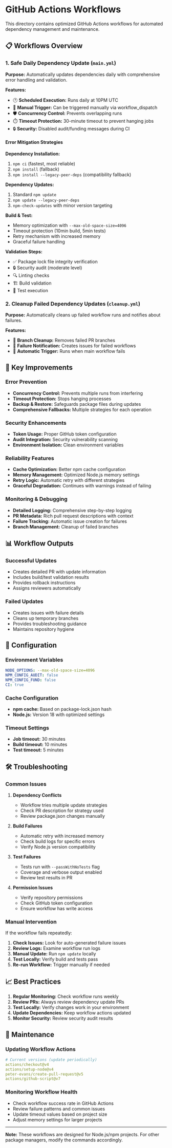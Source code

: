 # GitHub Actions Workflows

This directory contains optimized GitHub Actions workflows for automated dependency management and maintenance.

## 📋 Workflows Overview

### 1. Safe Daily Dependency Update (`main.yml`)

**Purpose:** Automatically updates dependencies daily with comprehensive error handling and validation.

**Features:**
- 🕐 **Scheduled Execution:** Runs daily at 10PM UTC
- 🔄 **Manual Trigger:** Can be triggered manually via workflow_dispatch
- 🛡️ **Concurrency Control:** Prevents overlapping runs
- ⏱️ **Timeout Protection:** 30-minute timeout to prevent hanging jobs
- 🔒 **Security:** Disabled audit/funding messages during CI

#### Error Mitigation Strategies

**Dependency Installation:**
1. `npm ci` (fastest, most reliable)
2. `npm install` (fallback)
3. `npm install --legacy-peer-deps` (compatibility fallback)

**Dependency Updates:**
1. Standard `npm update`
2. `npm update --legacy-peer-deps`
3. `npm-check-updates` with minor version targeting

**Build & Test:**
- Memory optimization with `--max-old-space-size=4096`
- Timeout protection (10min build, 5min tests)
- Retry mechanism with increased memory
- Graceful failure handling

**Validation Steps:**
- ✅ Package lock file integrity verification
- 🔒 Security audit (moderate level)
- 🔍 Linting checks
- 🏗️ Build validation
- 🧪 Test execution

### 2. Cleanup Failed Dependency Updates (`cleanup.yml`)

**Purpose:** Automatically cleans up failed workflow runs and notifies about failures.

**Features:**
- 🧹 **Branch Cleanup:** Removes failed PR branches
- 📢 **Failure Notification:** Creates issues for failed workflows
- 🔄 **Automatic Trigger:** Runs when main workflow fails

## 🚀 Key Improvements

### Error Prevention
- **Concurrency Control:** Prevents multiple runs from interfering
- **Timeout Protection:** Stops hanging processes
- **Backup & Restore:** Safeguards package files during updates
- **Comprehensive Fallbacks:** Multiple strategies for each operation

### Security Enhancements
- **Token Usage:** Proper GitHub token configuration
- **Audit Integration:** Security vulnerability scanning
- **Environment Isolation:** Clean environment variables

### Reliability Features
- **Cache Optimization:** Better npm cache configuration
- **Memory Management:** Optimized Node.js memory settings
- **Retry Logic:** Automatic retry with different strategies
- **Graceful Degradation:** Continues with warnings instead of failing

### Monitoring & Debugging
- **Detailed Logging:** Comprehensive step-by-step logging
- **PR Metadata:** Rich pull request descriptions with context
- **Failure Tracking:** Automatic issue creation for failures
- **Branch Management:** Cleanup of failed branches

## 📊 Workflow Outputs

### Successful Updates
- Creates detailed PR with update information
- Includes build/test validation results
- Provides rollback instructions
- Assigns reviewers automatically

### Failed Updates
- Creates issues with failure details
- Cleans up temporary branches
- Provides troubleshooting guidance
- Maintains repository hygiene

## 🔧 Configuration

### Environment Variables
```yaml
NODE_OPTIONS: --max-old-space-size=4096
NPM_CONFIG_AUDIT: false
NPM_CONFIG_FUND: false
CI: true
```

### Cache Configuration
- **npm cache:** Based on package-lock.json hash
- **Node.js:** Version 18 with optimized settings

### Timeout Settings
- **Job timeout:** 30 minutes
- **Build timeout:** 10 minutes
- **Test timeout:** 5 minutes

## 🛠️ Troubleshooting

### Common Issues

1. **Dependency Conflicts**
   - Workflow tries multiple update strategies
   - Check PR description for strategy used
   - Review package.json changes manually

2. **Build Failures**
   - Automatic retry with increased memory
   - Check build logs for specific errors
   - Verify Node.js version compatibility

3. **Test Failures**
   - Tests run with `--passWithNoTests` flag
   - Coverage and verbose output enabled
   - Review test results in PR

4. **Permission Issues**
   - Verify repository permissions
   - Check GitHub token configuration
   - Ensure workflow has write access

### Manual Intervention

If the workflow fails repeatedly:

1. **Check Issues:** Look for auto-generated failure issues
2. **Review Logs:** Examine workflow run logs
3. **Manual Update:** Run `npm update` locally
4. **Test Locally:** Verify build and tests pass
5. **Re-run Workflow:** Trigger manually if needed

## 📈 Best Practices

1. **Regular Monitoring:** Check workflow runs weekly
2. **Review PRs:** Always review dependency update PRs
3. **Test Locally:** Verify changes work in your environment
4. **Update Dependencies:** Keep workflow actions updated
5. **Monitor Security:** Review security audit results

## 🔄 Maintenance

### Updating Workflow Actions
```yaml
# Current versions (update periodically)
actions/checkout@v4
actions/setup-node@v4
peter-evans/create-pull-request@v5
actions/github-script@v7
```

### Monitoring Workflow Health
- Check workflow success rate in GitHub Actions
- Review failure patterns and common issues
- Update timeout values based on project size
- Adjust memory settings for larger projects

---

**Note:** These workflows are designed for Node.js/npm projects. For other package managers, modify the commands accordingly. 